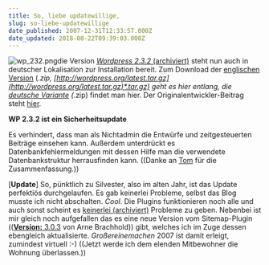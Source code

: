 ```yaml
---
title: So, liebe updatewillige,
slug: so-liebe-updatewillige
date_published: 2007-12-31T12:33:57.000Z
date_updated: 2018-08-22T09:39:03.000Z
---
```


![wp_232.png](//picdump.thafaker.de/2007/12/wp_232.png)die Version [*Wordpress 2.3.2* (archiviert)](http://web.archive.org/web/20080103053955/http://blog.wordpress-deutschland.org:80/2007/12/31/wordpress-232-de-edition-und-upgradepaket.html) steht nun auch in deutscher Lokalisation zur Installation bereit. Zum Download der [englischen Version](http://wordpress.org/latest.zip) (*.zip, [http://wordpress.org/latest.tar.gz](http://wordpress.org/latest.tar.gz)*.tar.gz) geht es hier entlang, die [deutsche Variante](http://counter.wordpress-deutschland.org/dlcount.php?id=static&amp;url=/de-edition/latest.zip) (*.zip) findet man hier. Der Originalentwickler-Beitrag steht [hier](http://wordpress.org/development/2007/12/wordpress-232/).

**WP 2.3.2 ist ein Sicherheitsupdate**

Es verhindert, dass man als Nichtadmin die Entwürfe und zeitgesteuerten Beiträge einsehen kann. Außerdem unterdrückt es Datenbankfehlermeldungen mit dessen Hilfe man die verwendete Datenbankstruktur herrausfinden kann. ((Danke an [Tom](http://www.toms-area-x.de/wordpress/index.php/wordpress-232-941/) für die Zusammenfassung.))

[**Update**] So, pünktlich zu Silvester, also im alten Jahr, ist das Update perfektiös durchgelaufen. Es gab keinerlei Probleme, selbst das Blog musste ich nicht abschalten. *Cool*. Die Plugins funktionieren noch alle und auch sonst scheint es [keinerlei (archiviert)](http://web.archive.org/web/20080105111802/http://www.drumba.de:80/2007-12-30/wordpress-232-erschienen/) Probleme zu geben. Nebenbei ist mir gleich noch aufgefallen das es eine neue Version vom Sitemap-Plugin (([**Version:** 3.0.3](http://wordpress.org/extend/plugins/google-sitemap-generator/) von Arne Brachhold)) gibt, welches ich im Zuge dessen ebengleich aktualisierte. *Großereinemachen* 2007 ist damit erleigt, zumindest virtuell :-) ((Jetzt werde ich dem elenden Mitbewohner die Wohnung überlassen.))

